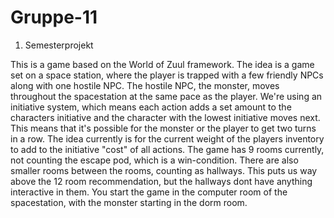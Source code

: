 # Gruppe-11
1. Semesterprojekt

This is a game based on the World of Zuul framework.
The idea is a game set on a space station, where the player is trapped with a few friendly NPCs along with one hostile NPC.
The hostile NPC, the monster, moves throughout the spacestation at the same pace as the player. We're using an initiative system, which means each action adds a set amount to the characters initiative and the character with the lowest initiative moves next. This means that it's possible for the monster or the player to get two turns in a row. The idea currently is for the current weight of the players inventory to add to the initiative "cost" of all actions.
The game has 9 rooms currently, not counting the escape pod, which is a win-condition.
There are also smaller rooms between the rooms, counting as hallways. This puts us way above the 12 room recommendation, but the hallways dont have anything interactive in them.
You start the game in the computer room of the spacestation, with the monster starting in the dorm room.

